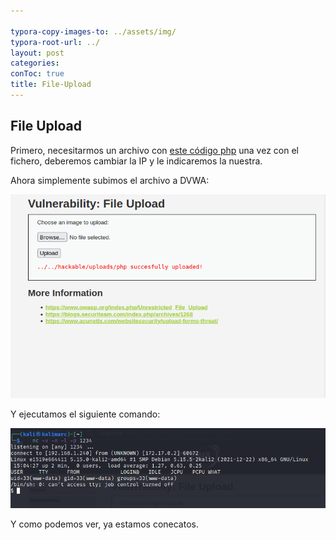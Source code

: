 ```yaml
---

typora-copy-images-to: ../assets/img/
typora-root-url: ../
layout: post
categories: 
conToc: true
title: File-Upload
---
```




## File Upload 



Primero, necesitarmos un archivo con [este código php](https://raw.githubusercontent.com/pentestmonkey/php-reverse-shell/master/php-reverse-shell.php) una vez con el fichero, deberemos cambiar la IP y le indicaremos la nuestra. 

Ahora simplemente subimos el archivo a DVWA:

![image-20220531171931635](/assets/img/image-20220604130203584.png)



Y ejecutamos el siguiente comando: 

![image-20220531172744081](/assets/img/image-20220505171122576.png)

Y como podemos ver, ya estamos conecatos.

